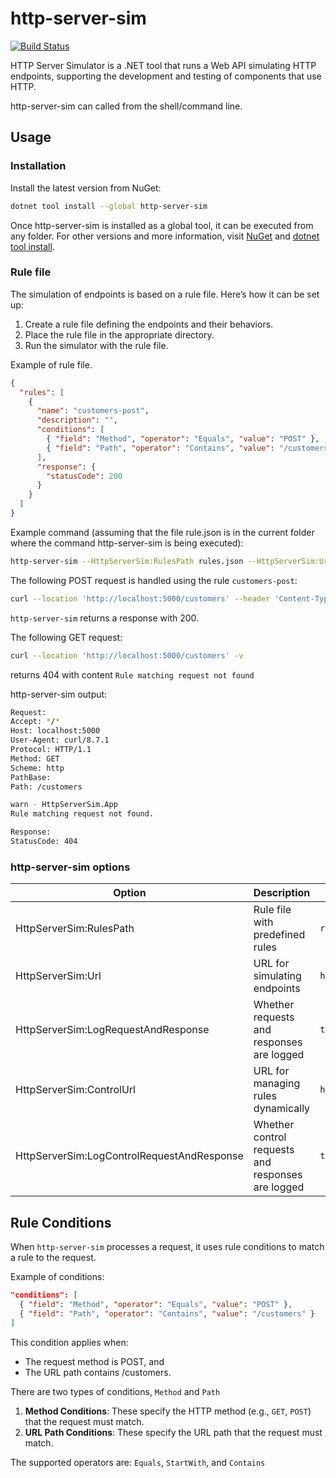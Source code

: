 # http-server-sim

[![Build Status](https://dev.azure.com/dbsafe/dbsafe/_apis/build/status%2Fhttp-server-sim%2Fhttp-server-sim-2024?branchName=main)](https://dev.azure.com/dbsafe/dbsafe/_build/latest?definitionId=13&branchName=main)

HTTP Server Simulator is a .NET tool that runs a Web API simulating HTTP endpoints, supporting the development and testing of components that use HTTP.

http-server-sim can called from the shell/command line.

## Usage

### Installation
Install the latest version from NuGet:
```bash
dotnet tool install --global http-server-sim
```
Once http-server-sim is installed as a global tool, it can be executed from any folder.
For other versions and more information, visit [NuGet](https://www.nuget.org/packages/http-server-sim) and [dotnet tool install](https://learn.microsoft.com/en-us/dotnet/core/tools/dotnet-tool-install).

### Rule file
The simulation of endpoints is based on a rule file. Here’s how it can be set up:

1. Create a rule file defining the endpoints and their behaviors.
2. Place the rule file in the appropriate directory.
3. Run the simulator with the rule file.

Example of rule file.
```json
{
  "rules": [
    {
      "name": "customers-post",
      "description": "",
      "conditions": [
        { "field": "Method", "operator": "Equals", "value": "POST" },
        { "field": "Path", "operator": "Contains", "value": "/customers" }
      ],
      "response": {
        "statusCode": 200
      }
    }
  ]
}
```

Example command (assuming that the file rule.json is in the current folder where the command http-server-sim is being executed):
```bash
http-server-sim --HttpServerSim:RulesPath rules.json --HttpServerSim:Url http://localhost:5000 --HttpServerSim:LogRequestAndResponse true
```

The following POST request is handled using the rule `customers-post`:
```bash
curl --location 'http://localhost:5000/customers' --header 'Content-Type: application/json' --data '{"id":10,"name":"Juan"}' -v
```
`http-server-sim` returns a response with 200. 


The following GET request:
```bash
curl --location 'http://localhost:5000/customers' -v
```

returns 404 with content `Rule matching request not found`

http-server-sim output:
```bash
Request:
Accept: */*
Host: localhost:5000
User-Agent: curl/8.7.1
Protocol: HTTP/1.1
Method: GET
Scheme: http
PathBase:
Path: /customers

warn - HttpServerSim.App
Rule matching request not found.

Response:
StatusCode: 404
```

### http-server-sim options

| Option                                     | Description                                       | Value/Example           |
|--------------------------------------------|---------------------------------------------------|-------------------------|
| HttpServerSim:RulesPath                    | Rule file with predefined rules                   | `rules.json`            |
| HttpServerSim:Url                          | URL for simulating endpoints                      | `http://localhost:5000` |
| HttpServerSim:LogRequestAndResponse        | Whether requests and responses are logged         | `true`                  |
| HttpServerSim:ControlUrl                   | URL for managing rules dynamically                | `http://localhost:5001` |
| HttpServerSim:LogControlRequestAndResponse | Whether control requests and responses are logged | `true`                  |

## Rule Conditions

When `http-server-sim` processes a request, it uses rule conditions to match a rule to the request. 

Example of conditions:
```json
"conditions": [
  { "field": "Method", "operator": "Equals", "value": "POST" },
  { "field": "Path", "operator": "Contains", "value": "/customers" }
]
```

This condition applies when:
- The request method is POST, and
- The URL path contains /customers.

There are two types of conditions, `Method` and `Path`

1. **Method Conditions**: These specify the HTTP method (e.g., `GET`, `POST`) that the request must match.
2. **URL Path Conditions**: These specify the URL path that the request must match.

The supported operators are: `Equals`, `StartWith`, and `Contains`


